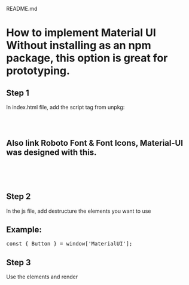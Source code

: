 README.md

# How to implement Material UI Without installing as an npm package, this option is great for prototyping.

## Step 1
In index.html file, add the script tag from unpkg:
<pre>
<script src="https://unpkg.com/@material-ui/core@latest/umd/material-ui.production.min.js"></script>
</pre>

## Also link Roboto Font & Font Icons, Material-UI was designed with this.
<pre>
<link rel="stylesheet" href="https://fonts.googleapis.com/css?family=Roboto:300,400,500,700&display=swap" />
</pre>
<pre>
<link rel="stylesheet" href="https://fonts.googleapis.com/icon?family=Material+Icons" />
</pre>

## Step 2
In the js file, add destructure the elements you want to use

## Example:
<pre>
const { Button } = window['MaterialUI'];
</pre>

## Step 3
Use the elements and render

